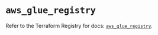 # `aws_glue_registry`

Refer to the Terraform Registry for docs: [`aws_glue_registry`](https://registry.terraform.io/providers/hashicorp/aws/6.13.0/docs/resources/glue_registry).
